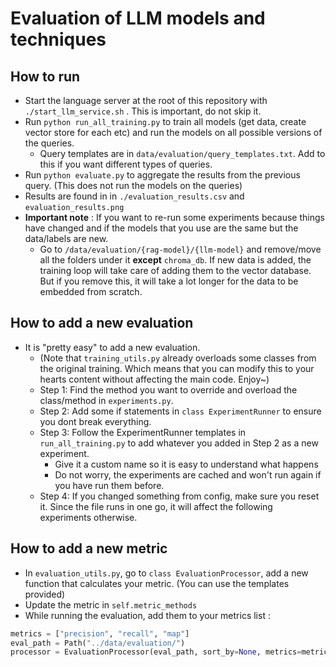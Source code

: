 # Evaluation of LLM models and techniques

## How to run
- Start the language server at the root of this repository with `./start_llm_service.sh` . This is important, do not skip it.
- Run `python run_all_training.py` to train all models (get data, create vector store for each etc) and run the models on all possible versions of the queries.
  - Query templates are in `data/evaluation/query_templates.txt`. Add to this if you want different types of queries.
- Run `python evaluate.py` to aggregate the results from the previous query. (This does not run the models on the queries) 
- Results are found in in `./evaluation_results.csv` and `evaluation_results.png`
- **Important note** : If you want to re-run some experiments because things have changed and if the models that you use are the same but the data/labels are new.
  - Go to `/data/evaluation/{rag-model}/{llm-model}` and remove/move all the folders under it **except** `chroma_db`. If new data is added, the training loop will take care of adding them to the vector database. But if you remove this, it will take a lot longer for the data to be embedded from scratch.

## How to add a new evaluation

- It is "pretty easy" to add a new evaluation. 
  - (Note that `training_utils.py` already overloads some classes from the original training. Which means that you can modify this to your hearts content without affecting the main code. Enjoy~)
  - Step 1: Find the method you want to override and overload the class/method in `experiments.py`.
  - Step 2: Add some if statements in `class ExperimentRunner` to ensure you dont break everything.
  - Step 3: Follow the ExperimentRunner templates in `run_all_training.py` to add whatever you added in Step 2 as a new experiment.
    - Give it a custom name so it is easy to understand what happens
    - Do not worry, the experiments are cached and won't run again if you have run them before.
  - Step 4: If you changed something from config, make sure you reset it. Since the file runs in one go, it will affect the following experiments otherwise.

## How to add a new metric

- In `evaluation_utils.py`, go to `class EvaluationProcessor`, add a new function that calculates your metric. (You can use the templates provided)
- Update the metric in `self.metric_methods`
- While running the evaluation, add them to your metrics list :
```python
metrics = ["precision", "recall", "map"]
eval_path = Path("../data/evaluation/")
processor = EvaluationProcessor(eval_path, sort_by=None, metrics=metrics)
```